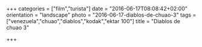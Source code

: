 +++
categories = ["film","turista"]
date = "2016-06-17T08:08:42+02:00"
orientation = "landscape"
photo = "2016-06-17-diablos-de-chuao-3"
tags = ["venezuela","chuao","diablos","kodak","ektar 100"]
title = "Diablos de chuao 3"

+++
